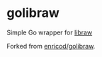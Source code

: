 # golibraw

Simple Go wrapper for [libraw](https://www.libraw.org/)

Forked from [enricod/golibraw](https://github.com/enricod/golibraw).